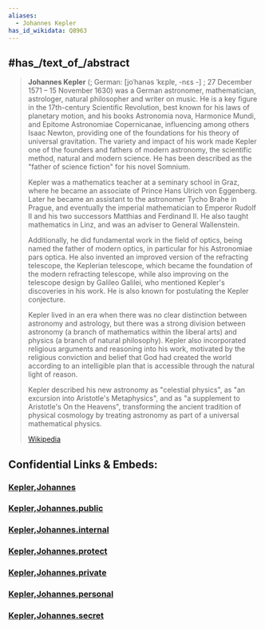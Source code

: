 ```yaml
---
aliases:
  - Johannes Kepler
has_id_wikidata: Q8963
---
```



## #has_/text_of_/abstract 

> **Johannes Kepler** (; German: [joˈhanəs ˈkɛplɐ, -nɛs -] ; 27 December 1571 – 15 November 1630) 
> was a German astronomer, mathematician, astrologer, natural philosopher and writer on music. 
> He is a key figure in the 17th-century Scientific Revolution, best known for his laws of planetary motion, 
> and his books Astronomia nova, Harmonice Mundi, and Epitome Astronomiae Copernicanae, 
> influencing among others Isaac Newton, 
> providing one of the foundations for his theory of universal gravitation. 
> The variety and impact of his work made Kepler one of the founders and fathers of modern astronomy, 
> the scientific method, natural and modern science. 
> He has been described as the "father of science fiction" for his novel Somnium.
>
> Kepler was a mathematics teacher at a seminary school in Graz, 
> where he became an associate of Prince Hans Ulrich von Eggenberg. 
> Later he became an assistant to the astronomer Tycho Brahe in Prague, 
> and eventually the imperial mathematician to Emperor Rudolf II 
> and his two successors Matthias and Ferdinand II. 
> He also taught mathematics in Linz, and was an adviser to General Wallenstein.
>
> Additionally, he did fundamental work in the field of optics, being named the father of modern optics, 
> in particular for his Astronomiae pars optica. 
> He also invented an improved version of the refracting telescope, the Keplerian telescope, 
> which became the foundation of the modern refracting telescope, 
> while also improving on the telescope design  by Galileo Galilei, 
> who mentioned Kepler's discoveries in his work. 
> He is also known for postulating the Kepler conjecture.
>
> Kepler lived in an era when there was no clear distinction between astronomy and astrology, 
> but there was a strong division between astronomy (a branch of mathematics within the liberal arts) 
> and physics (a branch of natural philosophy). 
> Kepler also incorporated religious arguments and reasoning into his work, 
> motivated by the religious conviction and belief 
> that God had created the world according to an intelligible plan 
> that is accessible through the natural light of reason. 
> 
> Kepler described his new astronomy as "celestial physics", as "an excursion into Aristotle's Metaphysics", 
> and as "a supplement to Aristotle's On the Heavens", 
> transforming the ancient tradition of physical cosmology 
> by treating astronomy as part of a universal mathematical physics.
>
> [Wikipedia](https://en.wikipedia.org/wiki/Johannes%20Kepler)




## Confidential Links & Embeds: 

### [Kepler,Johannes](/_Standards/bio/People/Scientist/Middle_Age_Scientists/Kepler,Johannes.md) 

### [Kepler,Johannes.public](/_public/bio/People/Scientist/Middle_Age_Scientists/Kepler,Johannes.public.md) 

### [Kepler,Johannes.internal](/_internal/bio/People/Scientist/Middle_Age_Scientists/Kepler,Johannes.internal.md) 

### [Kepler,Johannes.protect](/_protect/bio/People/Scientist/Middle_Age_Scientists/Kepler,Johannes.protect.md) 

### [Kepler,Johannes.private](/_private/bio/People/Scientist/Middle_Age_Scientists/Kepler,Johannes.private.md) 

### [Kepler,Johannes.personal](/_personal/bio/People/Scientist/Middle_Age_Scientists/Kepler,Johannes.personal.md) 

### [Kepler,Johannes.secret](/_secret/bio/People/Scientist/Middle_Age_Scientists/Kepler,Johannes.secret.md)

